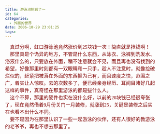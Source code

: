 ```yaml
---
title: 游泳池抢钱了～
id: 64
categories:
  - 外面的世界
date: 2006-10-29 23:01:25
tags:
---
```


<div id="msgcns!DA984E57EDE76A7C!869" class="bvMsg"><div><font size="2"><font color="#800000"><span style="font-size:12pt;font-family:宋体;">    真过分啊，虹口游泳池竟然涨价到</span><span lang="EN-US" style="font-size:12pt;"><font face="Times New Roman">25</font></span><span style="font-size:12pt;font-family:宋体;">块钱一次！简直就是抢钱啊！</span><span lang="EN-US" style="font-size:12pt;"/></font></font></div>
<div><font size="2"><font color="#800000"><span style="font-size:12pt;font-family:宋体;">    那里真是个诡异的地方，不管是什么东西，从泳衣、泳裤到洗发水、浴液什么的，只要放在外面，稍不注意就会不见，而且再也没有找到的希望，好像那里时刻都有一双眼睛和一只手，趁人不注意时，就像捡破烂似的，赶紧把被落在外面的东西据为己有，而且速度之快，范围之广，着实让人惊叹。去的次数多了，便已经亲身经历、耳闻目睹好几起这样的事件，真奇怪在那里游泳的都是些什么人。</span><span lang="EN-US" style="font-size:12pt;"/></font></font></div>
<div><font size="2"><font color="#800000"><span style="font-size:12pt;font-family:宋体;">    这个不算，那里的硬件也实在没什么好，以前的</span><span lang="EN-US" style="font-size:12pt;"><font face="Times New Roman">20</font></span><span style="font-size:12pt;font-family:宋体;">块钱已经很夸张了，现在竟然借着</span><span lang="EN-US" style="font-size:12pt;"><font face="Times New Roman">9</font></span><span style="font-size:12pt;font-family:宋体;">月份关门一月装修，就涨到</span><span lang="EN-US" style="font-size:12pt;"><font face="Times New Roman">25</font></span><span style="font-size:12pt;font-family:宋体;">，关键是装修之后实在也看不出什么不同。</span><span lang="EN-US" style="font-size:12pt;"/></font></font></div>
<div><span style="font-size:12pt;font-family:宋体;"><font color="#800000">    要不是因为在那里认识了一些一起游泳的伙伴，还有人很好的教游泳的老爷爷，再也不想去那里了。</font></span><span lang="EN-US" style="font-size:12pt;"/></div></div>